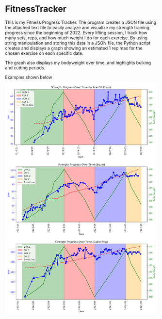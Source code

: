 # FitnessTracker
This is my Fitness Progress Tracker. The program creates a JSON file using the attached text file to easily analyze and visualize my strength training progress since the beginning of 2022. Every lifting session, I track how many sets, reps, and how much weight I do for each exercise. By using string manipulation and storing this data in a JSON file, the Python script creates and displays a graph showing an estimated 1 rep max for the chosen exercise on each specific date. 

The graph also displays my bodyweight over time, and highlights bulking and cutting periods. 

Examples shown below

![image](graph_images/inclineDBPress.png)
![image](graph_images/squat.png)
![image](graph_images/cableRow.png)
